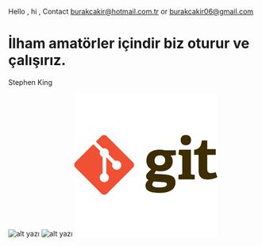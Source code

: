 Hello , hi ,
Contact 
burakcakir@hotmail.com.tr 
or
burakcakir06@gmail.com

# İlham amatörler içindir biz oturur ve çalışırız.
 Stephen King
 

 ![alt yazı](https://encrypted-tbn0.gstatic.com/images?q=tbn:ANd9GcTwkU1mso5qqp7iQMQkF855LPpPZEsrWyOjXDPFglynoXWVeKVUjD3vtleKS388RDPqYCo&usqp=CAU) 
 ![alt yazı](https://cdn.icon-icons.com/icons2/2415/PNG/128/swift_original_logo_icon_146332.png) ![alt yazı](https://raw.githubusercontent.com/github/explore/80688e429a7d4ef2fca1e82350fe8e3517d3494d/topics/git/git.png)


 
 
